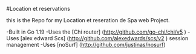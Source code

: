 #Location et reservations 

this is the Repo for my Location et reseration de Spa web Project.

-Built in Go 1.19
-Uses the [Chi router] (http://github.com/go-chi/chi/v5 )
-Uses [alex edward Scs] (http://github.com/alexedwards/scs/v2 ) session  management
-Uses [noSurf] (http://github.com/justinas/nosurf)